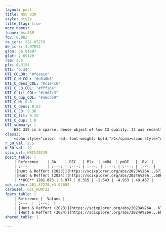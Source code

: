 ```yaml
---
layout: post
title: HSC 339
style: style
title_flag: true
more_names: 
fname: hsc339
fov: 0.083
ra_icrs: 281.87278
de_icrs: 3.97692
glon: 36.01697
glat: 2.69129
r50: 2.5
plx: 0.3154
UTI: "0.34"
UTI_COLOR: "#feeace"
UTI_C_N_COL: "#e0a6b3"
UTI_C_dens_COL: "#c1e4c6"
UTI_C_C3_COL: "#fff1d4"
UTI_C_lit_COL: "#fdd7c3"
UTI_C_dup_COL: "#a6cab9"
UTI_C_N: 0.0
UTI_C_dens: 0.83
UTI_C_C3: 0.38
UTI_C_lit: 0.25
UTI_C_dup: 1.0
UTI_summary: |
    HSC 339 is a sparse, dense object of low C3 quality. It was recently reported in the literature.<br><br><span style="color: #99180f; font-weight: bold;">Warning: </span>contains less than 25 stars with <i>P>0.5</i> estimated.
class3: |
    <span style="color: red; font-weight: bold;">C</span><span style="color: #FFC300; font-weight: bold;">B</span>
r_50_val: 2.5
N_50_val: 22
scix_url: HSC%20339
posit_table: |
    | Reference    | RA    | DEC   | Plx  | pmRA  | pmDE   |  Rv  |
    | :---         | :---: | :---: | :---: | :---: | :---: | :---: |
    |[Hunt & Reffert (2023)](https://scixplorer.org/abs/2023A%26A...673A.114H) | 281.846 | 3.994 | 0.326 | -1.608 | -4.9 | 49.455 |
    |[Hunt & Reffert (2024)](https://scixplorer.org/abs/2024A%26A...686A..42H) | 281.846 | 3.994 | 0.326 | -1.608 | -4.9 | 49.455 |
    | **UCC** |281.873 | 3.977 | 0.315 | -1.643 | -4.933 | 49.467 | 
cds_radec: 281.87278,+3.97692
carousel: UCC_HUNT23
fpars_table: |
    | Reference |  Values |
    | :---  |  :---:  |
    | [Hunt & Reffert (2023)](https://scixplorer.org/abs/2023A%26A...673A.114H) | `AV50=5.977, diffAV50=1.021, MOD50=12.069, logAge50=8.454` |
    | [Hunt & Reffert (2024)](https://scixplorer.org/abs/2024A%26A...686A..42H) | `MassJ=994.737` |
shared_table: |
    
---
```

